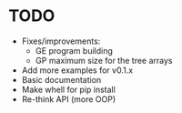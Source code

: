 # TODO
* Fixes/improvements:
    + GE program building
    + GP maximum size for the tree arrays
* Add more examples for v0.1.x
* Basic documentation
* Make whell for pip install
* Re-think API (more OOP)